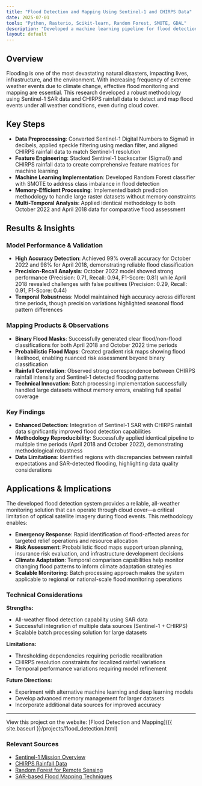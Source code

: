 ```yaml
---
title: "Flood Detection and Mapping Using Sentinel-1 and CHIRPS Data"
date: 2025-07-01
tools: "Python, Rasterio, Scikit-learn, Random Forest, SMOTE, GDAL"
description: "Developed a machine learning pipeline for flood detection in Nigeria using Sentinel-1 SAR and CHIRPS rainfall data, achieving 98-99% accuracy in flood classification and creating probabilistic flood maps validated across multiple time periods."
layout: default
---
```


## Overview

Flooding is one of the most devastating natural disasters, impacting lives, infrastructure, and the environment. With increasing frequency of extreme weather events due to climate change, effective flood monitoring and mapping are essential. This research developed a robust methodology using Sentinel-1 SAR data and CHIRPS rainfall data to detect and map flood events under all weather conditions, even during cloud cover.

## Key Steps

- **Data Preprocessing**: Converted Sentinel-1 Digital Numbers to Sigma0 in decibels, applied speckle filtering using median filter, and aligned CHIRPS rainfall data to match Sentinel-1 resolution
- **Feature Engineering**: Stacked Sentinel-1 backscatter (Sigma0) and CHIRPS rainfall data to create comprehensive feature matrices for machine learning
- **Machine Learning Implementation**: Developed Random Forest classifier with SMOTE to address class imbalance in flood detection
- **Memory-Efficient Processing**: Implemented batch prediction methodology to handle large raster datasets without memory constraints
- **Multi-Temporal Analysis**: Applied identical methodology to both October 2022 and April 2018 data for comparative flood assessment

## Results & Insights

### Model Performance & Validation
- **High Accuracy Detection**: Achieved 99% overall accuracy for October 2022 and 98% for April 2018, demonstrating reliable flood classification
- **Precision-Recall Analysis**: October 2022 model showed strong performance (Precision: 0.71, Recall: 0.94, F1-Score: 0.81) while April 2018 revealed challenges with false positives (Precision: 0.29, Recall: 0.91, F1-Score: 0.44)
- **Temporal Robustness**: Model maintained high accuracy across different time periods, though precision variations highlighted seasonal flood pattern differences

### Mapping Products & Observations
- **Binary Flood Masks**: Successfully generated clear flood/non-flood classifications for both April 2018 and October 2022 time periods
- **Probabilistic Flood Maps**: Created gradient risk maps showing flood likelihood, enabling nuanced risk assessment beyond binary classification
- **Rainfall Correlation**: Observed strong correspondence between CHIRPS rainfall intensity and Sentinel-1 detected flooding patterns
- **Technical Innovation**: Batch processing implementation successfully handled large datasets without memory errors, enabling full spatial coverage

### Key Findings
- **Enhanced Detection**: Integration of Sentinel-1 SAR with CHIRPS rainfall data significantly improved flood detection capabilities
- **Methodology Reproducibility**: Successfully applied identical pipeline to multiple time periods (April 2018 and October 2022), demonstrating methodological robustness
- **Data Limitations**: Identified regions with discrepancies between rainfall expectations and SAR-detected flooding, highlighting data quality considerations

## Applications & Implications

The developed flood detection system provides a reliable, all-weather monitoring solution that can operate through cloud cover—a critical limitation of optical satellite imagery during flood events. This methodology enables:

- **Emergency Response**: Rapid identification of flood-affected areas for targeted relief operations and resource allocation
- **Risk Assessment**: Probabilistic flood maps support urban planning, insurance risk evaluation, and infrastructure development decisions
- **Climate Adaptation**: Temporal comparison capabilities help monitor changing flood patterns to inform climate adaptation strategies
- **Scalable Monitoring**: Batch processing approach makes the system applicable to regional or national-scale flood monitoring operations

### Technical Considerations
**Strengths:**
- All-weather flood detection capability using SAR data
- Successful integration of multiple data sources (Sentinel-1 + CHIRPS)
- Scalable batch processing solution for large datasets

**Limitations:**
- Thresholding dependencies requiring periodic recalibration
- CHIRPS resolution constraints for localized rainfall variations
- Temporal performance variations requiring model refinement

**Future Directions:**
- Experiment with alternative machine learning and deep learning models
- Develop advanced memory management for larger datasets
- Incorporate additional data sources for improved accuracy

---

View this project on the website: [Flood Detection and Mapping]({{ site.baseurl }}/projects/flood_detection.html)

### Relevant Sources
- [Sentinel-1 Mission Overview](https://sentinels.copernicus.eu/web/sentinel/missions/sentinel-1)
- [CHIRPS Rainfall Data](https://www.chc.ucsb.edu/data/chirps)
- [Random Forest for Remote Sensing](https://doi.org/10.1016/j.isprsjprs.2019.03.010)
- [SAR-based Flood Mapping Techniques](https://doi.org/10.3390/rs12030418)
